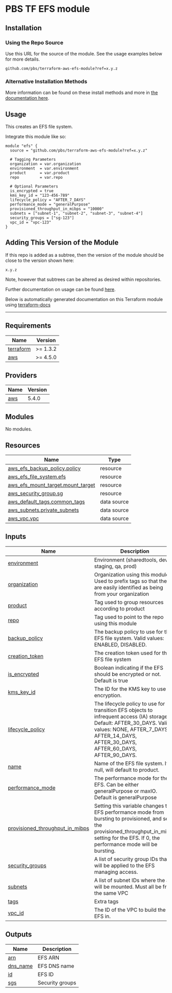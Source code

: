 # PBS TF EFS module

## Installation

### Using the Repo Source

Use this URL for the source of the module. See the usage examples below for more details.

```hcl
github.com/pbs/terraform-aws-efs-module?ref=x.y.z
```

### Alternative Installation Methods

More information can be found on these install methods and more in [the documentation here](./docs/general/install).

## Usage

This creates an EFS file system.

Integrate this module like so:

```hcl
module "efs" {
  source = "github.com/pbs/terraform-aws-efs-module?ref=x.y.z"

  # Tagging Parameters
  organization = var.organization
  environment  = var.environment
  product      = var.product
  repo         = var.repo

  # Optional Parameters
  is_encrypted = true
  kms_key_id = "123-456-789"
  lifecycle_policy = "AFTER_7_DAYS"
  performance_mode = "generalPurpose"
  provisioned_throughput_in_mibps = "10000"
  subnets = ["subnet-1", "subnet-2", "subnet-3", "subnet-4"]
  security_groups = ["sg-123"]
  vpc_id = "vpc-123"
}
```

## Adding This Version of the Module

If this repo is added as a subtree, then the version of the module should be close to the version shown here:

`x.y.z`

Note, however that subtrees can be altered as desired within repositories.

Further documentation on usage can be found [here](./docs).

Below is automatically generated documentation on this Terraform module using [terraform-docs][terraform-docs]

---

[terraform-docs]: https://github.com/terraform-docs/terraform-docs

## Requirements

| Name | Version |
|------|---------|
| <a name="requirement_terraform"></a> [terraform](#requirement\_terraform) | >= 1.3.2 |
| <a name="requirement_aws"></a> [aws](#requirement\_aws) | >= 4.5.0 |

## Providers

| Name | Version |
|------|---------|
| <a name="provider_aws"></a> [aws](#provider\_aws) | 5.4.0 |

## Modules

No modules.

## Resources

| Name | Type |
|------|------|
| [aws_efs_backup_policy.policy](https://registry.terraform.io/providers/hashicorp/aws/latest/docs/resources/efs_backup_policy) | resource |
| [aws_efs_file_system.efs](https://registry.terraform.io/providers/hashicorp/aws/latest/docs/resources/efs_file_system) | resource |
| [aws_efs_mount_target.mount_target](https://registry.terraform.io/providers/hashicorp/aws/latest/docs/resources/efs_mount_target) | resource |
| [aws_security_group.sg](https://registry.terraform.io/providers/hashicorp/aws/latest/docs/resources/security_group) | resource |
| [aws_default_tags.common_tags](https://registry.terraform.io/providers/hashicorp/aws/latest/docs/data-sources/default_tags) | data source |
| [aws_subnets.private_subnets](https://registry.terraform.io/providers/hashicorp/aws/latest/docs/data-sources/subnets) | data source |
| [aws_vpc.vpc](https://registry.terraform.io/providers/hashicorp/aws/latest/docs/data-sources/vpc) | data source |

## Inputs

| Name | Description | Type | Default | Required |
|------|-------------|------|---------|:--------:|
| <a name="input_environment"></a> [environment](#input\_environment) | Environment (sharedtools, dev, staging, qa, prod) | `string` | n/a | yes |
| <a name="input_organization"></a> [organization](#input\_organization) | Organization using this module. Used to prefix tags so that they are easily identified as being from your organization | `string` | n/a | yes |
| <a name="input_product"></a> [product](#input\_product) | Tag used to group resources according to product | `string` | n/a | yes |
| <a name="input_repo"></a> [repo](#input\_repo) | Tag used to point to the repo using this module | `string` | n/a | yes |
| <a name="input_backup_policy"></a> [backup\_policy](#input\_backup\_policy) | The backup policy to use for the EFS file system. Valid values: ENABLED, DISABLED. | `string` | `"ENABLED"` | no |
| <a name="input_creation_token"></a> [creation\_token](#input\_creation\_token) | The creation token used for the EFS file system | `string` | `null` | no |
| <a name="input_is_encrypted"></a> [is\_encrypted](#input\_is\_encrypted) | Boolean indicating if the EFS should be encrypted or not. Default is true | `bool` | `true` | no |
| <a name="input_kms_key_id"></a> [kms\_key\_id](#input\_kms\_key\_id) | The ID for the KMS key to use for encryption. | `string` | `null` | no |
| <a name="input_lifecycle_policy"></a> [lifecycle\_policy](#input\_lifecycle\_policy) | The lifecycle policy to use for transition EFS objects to infrequent access (IA) storage. Default: AFTER\_30\_DAYS. Valid values: NONE, AFTER\_7\_DAYS, AFTER\_14\_DAYS, AFTER\_30\_DAYS, AFTER\_60\_DAYS, AFTER\_90\_DAYS. | `string` | `"AFTER_30_DAYS"` | no |
| <a name="input_name"></a> [name](#input\_name) | Name of the EFS file system. If null, will default to product. | `string` | `null` | no |
| <a name="input_performance_mode"></a> [performance\_mode](#input\_performance\_mode) | The performance mode for the EFS. Can be either generalPurpose or maxIO. Default is generalPurpose | `string` | `"generalPurpose"` | no |
| <a name="input_provisioned_throughput_in_mibps"></a> [provisioned\_throughput\_in\_mibps](#input\_provisioned\_throughput\_in\_mibps) | Setting this variable changes the EFS performance mode from bursting to provisioned, and sets the provisioned\_throughput\_in\_mibps setting for the EFS. If 0, the performance mode will be bursting. | `string` | `0` | no |
| <a name="input_security_groups"></a> [security\_groups](#input\_security\_groups) | A list of security group IDs that will be applied to the EFS managing access. | `list(any)` | `[]` | no |
| <a name="input_subnets"></a> [subnets](#input\_subnets) | A list of subnet IDs where the app will be mounted. Must all be from the same VPC | `list(any)` | `null` | no |
| <a name="input_tags"></a> [tags](#input\_tags) | Extra tags | `map(string)` | `{}` | no |
| <a name="input_vpc_id"></a> [vpc\_id](#input\_vpc\_id) | The ID of the VPC to build the EFS in. | `string` | `null` | no |

## Outputs

| Name | Description |
|------|-------------|
| <a name="output_arn"></a> [arn](#output\_arn) | EFS ARN |
| <a name="output_dns_name"></a> [dns\_name](#output\_dns\_name) | EFS DNS name |
| <a name="output_id"></a> [id](#output\_id) | EFS ID |
| <a name="output_sgs"></a> [sgs](#output\_sgs) | Security groups |
